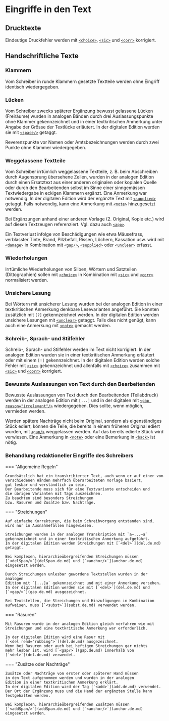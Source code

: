 # Eingriffe in den Text

## Drucktexte

Eindeutige Druckfehler werden mit [`<choice>`](choice.de.md),
[`<sic>`](sic.de.md) und [`<corr>`](corr.de.md) korrigiert.

## Handschriftliche Texte

### Klammern

Vom Schreiber in runde Klammern gesetzte Textteile werden ohne Eingriff
identisch wiedergegeben.

### Lücken

Vom Schreiber zwecks späterer Ergänzung bewusst gelassene Lücken
(Freiräume) wurden in analogen Bänden durch drei Auslassungspunkte
ohne Klammer gekennzeichnet und in einer textkritischen Anmerkung unter
Angabe der Grösse der Textlücke erläutert.
In der digitalen Edition werden sie mit [`<space/>`](space.de.md) getaggt.

Reverenzpunkte vor Namen oder Amtsbezeichnungen werden
durch zwei Punkte ohne Klammer wiedergegeben.

### Weggelassene Textteile

Vom Schreiber irrtümlich weggelassene Textteile,
z. B. beim Abschreiben durch Augensprung übersehene Zeilen,
wurden in der analogen Edition durch einen Ersatztext aus
einer anderen originalen oder kopialen Quelle oder durch
den Bearbeitenden selbst im Sinne einer sinngemässen
Textwiedergabe in eckigen Klammern ergänzt.
Eine Anmerkung war notwendig. 
In der digitalen Edition wird der ergänzte Text mit
[`<supplied>`](supplied.de.md) getaggt. Falls notwendig, kann eine Anmerkung mit 
[`<note>`](note.de.md) hinzugesetzt werden.

Bei Ergänzungen anhand einer anderen Vorlage (2. Original, Kopie etc.)
wird auf diesen Textzeugen referenziert.
Vgl. dazu auch [`<app>`](app.de.md).

Ein Textverlust infolge von Beschädigungen wie etwa Mäusefrass,
verblasster Tinte, Brand, Pilzbefall, Rissen, Löchern, Kassation usw.
wird mit [`<damage>`](damage.de.md) in Kombination mit [`<gap/>`](gap.de.md),
[`<supplied>`](supplied.de.md) oder [`<unclear>`](unclear.de.md) erfasst.

### Wiederholungen

Irrtümliche Wiederholungen von Silben, Wörtern und Satzteilen (Dittographien)
sollen mit [`<choice>`](choice.de.md) in Kombination mit [`<sic>`](sic.de.md)
und [`<corr>`](corr.de.md) normalisiert werden.

### Unsichere Lesung

Bei Wörtern mit unsicherer Lesung wurden bei der analogen Edition in einer
textkritischen Anmerkung denkbare Lesevarianten angeführt.
Sie konnten zusätzlich mit `[?]` gekennzeichnet werden.
In der digitalen Edition werden unsichere Lesungen mit
[`<unclear>`](unclear.de.md) getaggt. Falls dies nicht genügt, kann auch eine Anmerkung mit
[`<note>`](note.de.md) gemacht werden.

### Schreib-, Sprach- und Stilfehler

Schreib-, Sprach- und Stilfehler werden im Text nicht korrigiert.
In der analogen Edition wurden sie in einer textkritischen Anmerkung
erläutert oder mit einem `[!]` gekennzeichnet.
In der digitalen Edition werden solche Fehler mit [`<sic>`](sic.de.md)
gekennzeichnet und allenfalls mit [`<choice>`](choice.de.md) zusammen
mit [`<sic>`](sic.de.md) und [`<corr>`](corr.de.md) korrigiert.

### Bewusste Auslassungen von Text durch den Bearbeitenden

Bewusste Auslassungen von Text durch den Bearbeitenden (Teilabdruck) werden
in der analogen Edition mit `[...]` und in der digitalen mit
[`<gap reason="irrelevant"/>`](gap.de.md) wiedergegeben.
Dies sollte, wenn möglich, vermieden werden.

Werden spätere Nachträge nicht beim Original, sondern als eigenständiges
Stück ediert, können die Teile, die bereits in einem früheren Original
ediert wurden, mit [`<gap/>`](gap.de.md) weggelassen werden.
Auf das bereits edierte Stück wird verwiesen.
Eine Anmerkung in [`<note>`](note.de.md) oder eine Bemerkung
in [`<back>`](back.de.md) ist nötig.

### Behandlung redaktioneller Eingriffe des Schreibers

=== "Allgemeine Regeln"

    Grundsätzlich hat ein transkribierter Text, auch wenn er auf einer von
    verschiedenen Händen mehrfach überarbeiteten Vorlage basiert,
    gut lesbar und verständlich zu sein.
    Der Bearbeitende muss sich für eine Textvariante entscheiden und
    die übrigen Varianten mit Tags auszeichnen.
    Zu beachten sind besonders Streichungen
    bzw. Rasuren und Zusätze bzw. Nachträge.

=== "Streichungen"

    Auf einfache Korrekturen, die beim Schreibvorgang entstanden sind,
    wird nur in Ausnahmefällen hingewiesen.

    Streichungen wurden in der analogen Transkription mit `a–...–a`
    gekennzeichnet und in einer textkritischen Anmerkung aufgeführt.
    In der digitalen Edition werden Streichungen mit [`<del>`](del.de.md)
    getaggt.

    Bei komplexen, hierarchieübergreifenden Streichungen müssen
    [`<delSpan/>`](delSpan.de.md) und [`<anchor/>`](anchor.de.md)
    eingesetzt werden.

    Durch Streichungen unlesbar gewordene Textstellen wurden in der analogen
    Edition mit `[...]a` gekennzeichnet und mit einer Anmerkung versehen.
    In der digitalen Edition werden sie mit [`<del>`](del.de.md) und
    [`<gap/>`](gap.de.md) ausgezeichnet.

    Bei Textstellen, die Streichungen und Hinzufügungen in Kombination
    aufweisen, muss [`<subst>`](subst.de.md) verwendet werden.

=== "Rasuren"

    Mit Rasuren wurde in der analogen Edition gleich verfahren wie mit
    Streichungen und eine textkritische Anmerkung war erforderlich.

    In der digitalen Edition wird eine Rasur mit
    [`<del rend="rubbing">`](del.de.md) ausgezeichnet.
    Wenn bei Rasuren oder auch bei heftigen Streichungen gar nichts
    mehr lesbar ist, wird [`<gap/>`](gap.de.md) innerhalb von
    [`<del>`](del.de.md) verwendet.

=== "Zusätze oder Nachträge"

    Zusätze oder Nachträge von erster oder späterer Hand müssen
    in den Text aufgenommen werden und wurden in der analogen
    Edition in einer textkritischen Anmerkung erklärt.
    In der digitalen Edition wird der Tag [`<add>`](add.de.md) verwendet.
    Der Ort der Ergänzung muss und die Hand der ergänzten Stelle kann
    festgehalten werden.

    Bei komplexen, hierarchieübergreifenden Zusätzen müssen
    [`<addSpan/>`](addSpan.de.md) und [`<anchor/>`](anchor.de.md)
    eingesetzt werden.
